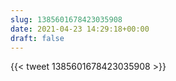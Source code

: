 ```yaml
---
slug: 1385601678423035908
date: 2021-04-23 14:29:18+00:00
draft: false
---
```


{{< tweet 1385601678423035908 >}}
